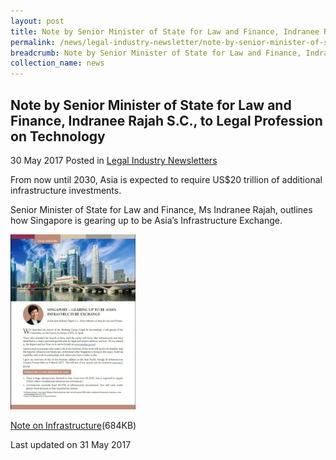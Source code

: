 ```yaml
---
layout: post
title: Note by Senior Minister of State for Law and Finance, Indranee Rajah S.C., on Infrastructure
permalink: /news/legal-industry-newsletter/note-by-senior-minister-of-state-for-law-and-finance--indranee-r4/
breadcrumb: Note by Senior Minister of State for Law and Finance, Indranee Rajah S.C., on Infrastructure
collection_name: news
---
```


<style>
  .image {width: 200px;}
  .image img {max-width: 100%;}
</style>

Note by Senior Minister of State for Law and Finance, Indranee Rajah S.C., to Legal Profession on Technology
---

30 May 2017 Posted in [Legal Industry Newsletters](/news/legal-industry-newsletters/)

From now until 2030, Asia is expected to require US$20 trillion of additional infrastructure investments.

Senior Minister of State for Law and Finance, Ms Indranee Rajah, outlines how Singapore is gearing up to be Asia’s Infrastructure Exchange.

<div class="image">
  <a href="/files/NoteonInfrastructure.pdf/"><img src="/images/1496199774864.jpg/" alt="image of pdf: singapore-gearing up to be asa's infrastructure exchange"></a>
</div>

<a href="/files/NoteonInfrastructure.pdf/">Note on Infrastructure</a>(684KB)

<p class="right-side-updated">Last updated on 31 May 2017</p>

